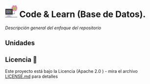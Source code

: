 # <img src=../../images/computer.png width="40"> Code & Learn (Base de Datos).

_Descripción general del enfoque del repositorio_

## Unidades

## Licencia 📄

Este proyecto está bajo la Licencia (Apache 2.0 ) - mira el archivo [LICENSE.md](../LICENSE.md) para detalles
